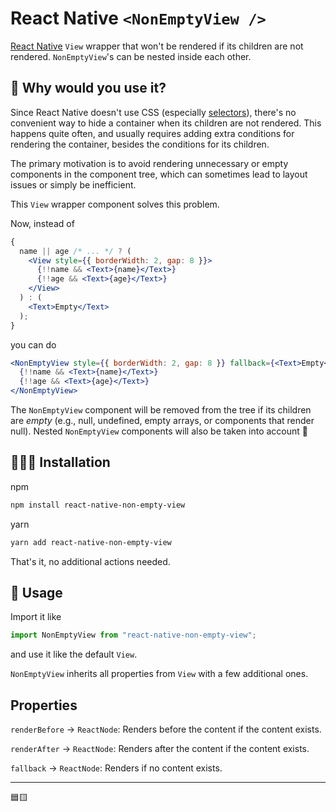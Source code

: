 # React Native `<NonEmptyView />`

[React Native](https://reactnative.dev/) `View` wrapper that won't be rendered if its children are not rendered. `NonEmptyView`'s can be nested inside each other.

## 🎯 Why would you use it?

Since React Native doesn't use CSS (especially [selectors](https://developer.mozilla.org/en-US/docs/Web/CSS/CSS_selectors)), there's no convenient way to hide a container when its children are not rendered. This happens quite often, and usually requires adding extra conditions for rendering the container, besides the conditions for its children.

The primary motivation is to avoid rendering unnecessary or empty components in the component tree, which can sometimes lead to layout issues or simply be inefficient.

This `View` wrapper component solves this problem.

Now, instead of

```jsx
{
  name || age /* ... */ ? (
    <View style={{ borderWidth: 2, gap: 8 }}>
      {!!name && <Text>{name}</Text>}
      {!!age && <Text>{age}</Text>}
    </View>
  ) : (
    <Text>Empty</Text>
  );
}
```

you can do

```jsx
<NonEmptyView style={{ borderWidth: 2, gap: 8 }} fallback={<Text>Empty</Text>}>
  {!!name && <Text>{name}</Text>}
  {!!age && <Text>{age}</Text>}
</NonEmptyView>
```

The `NonEmptyView` component will be removed from the tree if its children are _empty_ (e.g., null, undefined, empty arrays, or components that render null). Nested `NonEmptyView` components will also be taken into account 🚀

## 🧑🏻‍💻 Installation

npm

```bash
npm install react-native-non-empty-view
```

yarn

```bash
yarn add react-native-non-empty-view
```

That's it, no additional actions needed.

## 🍺 Usage

Import it like

```jsx
import NonEmptyView from "react-native-non-empty-view";
```

and use it like the default `View`.

`NonEmptyView` inherits all properties from `View` with a few additional ones.

## Properties

`renderBefore` → `ReactNode`: Renders before the content if the content exists.

`renderAfter` → `ReactNode`: Renders after the content if the content exists.

`fallback` → `ReactNode`: Renders if no content exists.

---

🟦🟨
